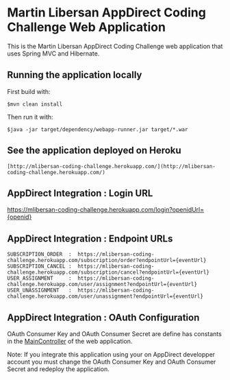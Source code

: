 # Martin Libersan AppDirect Coding Challenge Web Application

This is the Martin Libersan AppDirect Coding Challenge web application that uses Spring MVC and Hibernate. 

## Running the application locally

First build with:

    $mvn clean install

Then run it with:

    $java -jar target/dependency/webapp-runner.jar target/*.war


## See the application deployed on Heroku

	[http://mlibersan-coding-challenge.herokuapp.com/](http://mlibersan-coding-challenge.herokuapp.com/)

## AppDirect Integration : Login URL  

https://mlibersan-coding-challenge.herokuapp.com/login?openidUrl={openid}

## AppDirect Integration : Endpoint URLs

	SUBSCRIPTION_ORDER  :  https://mlibersan-coding-challenge.herokuapp.com/subscription/order?endpointUrl={eventUrl}
	SUBSCRIPTION_CANCEL :  https://mlibersan-coding-challenge.herokuapp.com/subscription/cancel?endpointUrl={eventUrl}
	USER_ASSIGNMENT     :  https://mlibersan-coding-challenge.herokuapp.com/user/assignment?endpointUrl={eventUrl}
	USER_UNASSIGNMENT   :  https://mlibersan-coding-challenge.herokuapp.com/user/unassignment?endpointUrl={eventUrl}

## AppDirect Integration : OAuth Configuration

OAuth Consumer Key and OAuth Consumer Secret are define has constants in the [MainController](https://github.com/mlibersan/appdirect-coding-challenge/blob/master/src/main/java/com/martinlibersan/appdirect/codingchallenge/web/controller/MainController.java) of the web application.  

Note: If you integrate this application using your on AppDirect developper account you must change the OAuth Consumer Key and OAuth Consumer Secret and redeploy the application.

